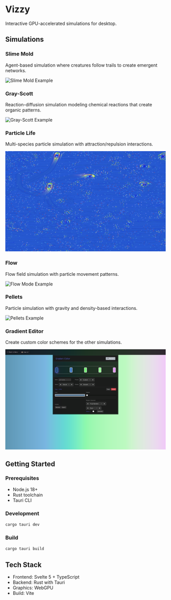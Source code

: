 # Vizzy

Interactive GPU-accelerated simulations for desktop.

## Simulations

### Slime Mold

Agent-based simulation where creatures follow trails to create emergent networks.

![Slime Mold Example](example-slime-mold.png)

### Gray-Scott

Reaction-diffusion simulation modeling chemical reactions that create organic patterns.

![Gray-Scott Example](example-gray-scott.png)

### Particle Life

Multi-species particle simulation with attraction/repulsion interactions.

![Particle Life Example](example-particle-life.png)

### Flow

Flow field simulation with particle movement patterns.

![Flow Mode Example](example-flow-mode.png)

### Pellets

Particle simulation with gravity and density-based interactions.

![Pellets Example](example-pellets.png)

### Gradient Editor

Create custom color schemes for the other simulations.

![Gradient Editor Example](example-gradient-editor.png)

## Getting Started

### Prerequisites

- Node.js 18+
- Rust toolchain
- Tauri CLI

### Development

```bash
cargo tauri dev
```

### Build

```bash
cargo tauri build
```

## Tech Stack

- Frontend: Svelte 5 + TypeScript
- Backend: Rust with Tauri
- Graphics: WebGPU
- Build: Vite
